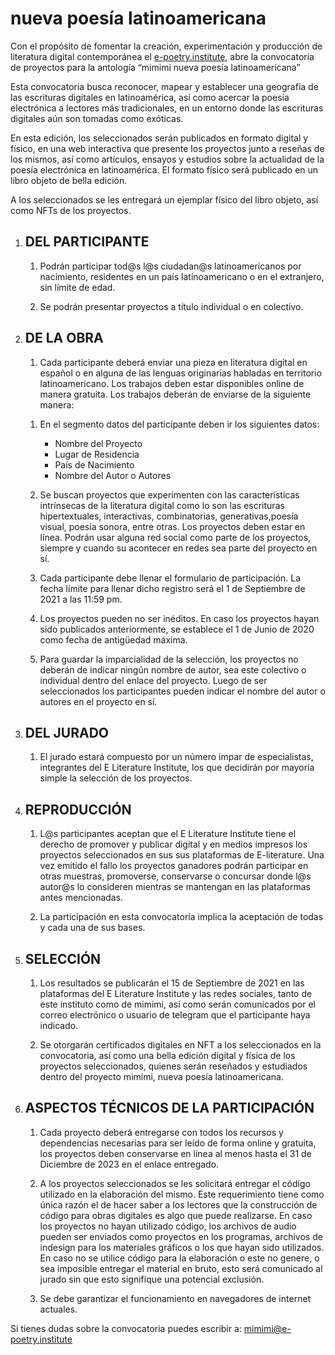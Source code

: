 # nueva poesía latinoamericana

Con el propósito de fomentar la creación, experimentación y producción de literatura digital contemporánea el [e-poetry.institute](https://e-poetry.institute), abre la convocatoria de proyectos para la antología “mimimi nueva poesía latinoamericana”

Esta convocatoria busca reconocer, mapear y establecer una geografía de las escrituras digitales en latinoamérica, así como acercar la poesía electrónica a lectores más tradicionales, en un entorno donde las escrituras digitales aún son tomadas como exóticas.

En esta edición, los seleccionados serán publicados en formato digital y físico, en una web interactiva que presente los proyectos junto a reseñas de los mismos, así como artículos, ensayos y estudios sobre la actualidad de la poesía electrónica en latinoamérica. El formato físico será publicado en un libro objeto de bella edición.

A los seleccionados se les entregará un ejemplar físico del libro objeto, así como NFTs de los proyectos.

1. ## DEL PARTICIPANTE

   1. Podrán participar tod@s l@s ciudadan@s latinoamericanos por nacimiento, residentes en un país latinoamericano o en el extranjero, sin límite de edad.

   1. Se podrán presentar proyectos a título individual o en colectivo.

2. ## DE LA OBRA

   1. Cada participante deberá enviar una pieza en literatura digital en español o en alguna de las lenguas originarias habladas en territorio latinoamericano. Los trabajos deben estar disponibles online de manera gratuita. Los trabajos deberán de enviarse de la siguiente manera:
   <!--
         a través del siguiente drive:
         en el primer segmento OBRA, debe insertarse un archivo pdf donde se encuentre el enlace a la obra online
         en el segundo segmento CONTACTO, debe insertarse un archivo pdf donde se encuentre el correo electrónico y/o un usuario de Telegram junto a los datos del participante -->

   1. En el segmento datos del participante deben ir los siguientes datos:

      - Nombre del Proyecto
      - Lugar de Residencia
      - País de Nacimiento
      - Nombre del Autor o Autores

   1. Se buscan proyectos que experimenten con las características intrínsecas de la literatura digital como lo son las escrituras hipertextuales, interactivas, combinatorias, generativas,poesía visual, poesía sonora, entre otras. Los proyectos deben estar en línea. Podrán usar alguna red social como parte de los proyectos, siempre y cuando su acontecer en redes sea parte del proyecto en sí.

   1. Cada participante debe llenar el formulario de participación. La fecha límite para llenar dicho registro será el 1 de Septiembre de 2021 a las 11:59 pm.

   1. Los proyectos pueden no ser inéditos. En caso los proyectos hayan sido publicados anteriormente, se establece el 1 de Junio de 2020 como fecha de antigüedad máxima.

   1. Para guardar la imparcialidad de la selección, los proyectos no deberán de indicar ningún nombre de autor, sea este colectivo o individual dentro del enlace del proyecto. Luego de ser seleccionados los participantes pueden indicar el nombre del autor o autores en el proyecto en sí.

3. ## DEL JURADO

   1. El jurado estará compuesto por un número impar de especialistas, integrantes del E Literature Institute, los que decidirán por mayoría simple la selección de los proyectos.

4. ## REPRODUCCIÓN

   1. L@s participantes aceptan que el E Literature Institute tiene el derecho de promover y publicar digital y en medios impresos los proyectos seleccionados en sus sus plataformas de E-literature. Una vez emitido el fallo los proyectos ganadores podrán participar en otras muestras, promoverse, conservarse o concursar donde l@s autor@s lo consideren mientras se mantengan en las plataformas antes mencionadas.

   1. La participación en esta convocatoria implica la aceptación de todas y cada una de sus bases.

5. ## SELECCIÓN

   1. Los resultados se publicarán el 15 de Septiembre de 2021 en las plataformas del E Literature Institute y las redes sociales, tanto de este instituto como de mimimi, así como serán comunicados por el correo electrónico o usuario de telegram que el participante haya indicado.

   1. Se otorgarán certificados digitales en NFT a los seleccionados en la convocatoria, así como una bella edición digital y física de los proyectos seleccionados, quienes serán reseñados y estudiados dentro del proyecto mimimi, nueva poesía latinoamericana.

6. ## ASPECTOS TÉCNICOS DE LA PARTICIPACIÓN

   1. Cada proyecto deberá entregarse con todos los recursos y dependencias necesarias para ser leído de forma online y gratuita, los proyectos deben conservarse en línea al menos hasta el 31 de Diciembre de 2023 en el enlace entregado.

   1. A los proyectos seleccionados se les solicitará entregar el código utilizado en la elaboración del mismo. Este requerimiento tiene como única razón el de hacer saber a los lectores que la construcción de código para obras digitales es algo que puede realizarse. En caso los proyectos no hayan utilizado código, los archivos de audio pueden ser enviados como proyectos en los programas, archivos de indesign para los materiales gráficos o los que hayan sido utilizados. En caso no se utilice código para la elaboración o este no genere, o sea imposible entregar el material en bruto, esto será comunicado al jurado sin que esto signifique una potencial exclusión.

   1. Se debe garantizar el funcionamiento en navegadores de internet actuales.

Si tienes dudas sobre la convocatoria puedes escribir a: mimimi@e-poetry.institute
